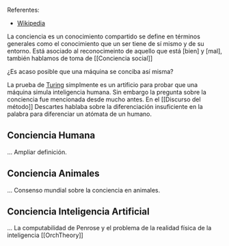 Referentes:
- [Wikipedia](https://es.wikipedia.org/wiki/Conciencia) 

La conciencia es un conocimiento compartido se define en términos generales como el conocimiento que un ser tiene de sí mismo y de su entorno. Está asociado al reconocimeinto de aquello que está [bien] y [mal], también hablamos de toma de [[Conciencia social]]

¿Es acaso posible que una máquina se conciba así misma?

La prueba de [Turing](https://es.wikipedia.org/wiki/Prueba_de_Turing) simplmente es un artificio para probar que una máquina simula inteligencia humana. Sin embargo la pregunta sobre la conciencia fue mencionada desde mucho antes. En el [[Discurso del método]] Descartes hablaba sobre la diferenciación insuficiente en la palabra para diferenciar un atómata de un humano.

## Conciencia Humana

... Ampliar definición.


## Conciencia Animales

... Consenso mundial sobre la conciencia en animales.


## Conciencia Inteligencia Artificial

... La computabilidad de Penrose y el problema de la realidad física de la inteligencia [[OrchTheory]]






